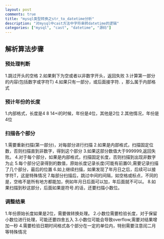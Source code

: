 ```yaml
---
layout: post
comments: true
title: "mysql类型转换之str_to_datetime分析"
description: "对mysql中cast方法中字符串转datetime的逻辑"
categories: ["mysql", "cast", "datetime", "源码"]
---
```


## 解析算法步骤

### 预处理判断

1.跳过开头的空格
2.如果剩下为空或者以非数字开头，返回失败
3.计算第一部分的内容(包括数字或字符T)
4.如果只有一部分，或后面接字符. ，那么属于内部格式

### 预计年份的长度

1.内部格式，长度是4 8 14+i的时候，年份是4位，其他是2位
2.其他情况，年份是4位

### 扫描各个部分

1.需要重新扫描(第一部分)，对每部分进行扫描
2.如果是内部格式，扫描固定位数，否则扫描直到非数字，得到这个部分
3.如果这部分数值大于999999,返回失败。
4.对于每个部分，如果是内部格式，扫描固定长度，否则扫描到出现非数字为止
5.每个部分记录得到的数值，原始长度记录长度(可能有前置0),需要记录扫描了几个部分，最后的位置
6.如上继续扫描，如果发现了年月日之后，后续可以接字符T，这是特殊情况
7.每部分扫描后，跳过中间的间隔，如空格或标点，不同的是，空格不是所有地方都能加，例如年月日后面可以加，年后面就不可以。
8.如果扫描到秒这部分，后面如果是符号.的话，还要扫描小数位。

### 调整结果

1.年份原始长度如果是2位，需要做转换处理。
2.小数位需要检验长度，对于保留小数位进行处理，可能还要四舍五入
3.小数位可能会导致overflow,需要对结果增加一秒
4.需要检验日期时间格式各个部分在一定的单位内，特别需要注意闰二月等特殊情况
